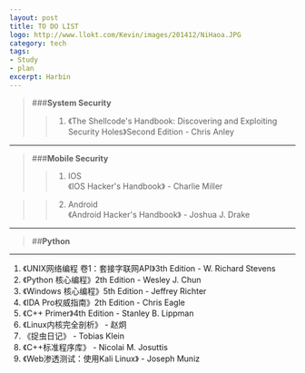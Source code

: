 ```yaml
---
layout: post
title: TO DO LIST
logo: http://www.llokt.com/Kevin/images/201412/NiHaoa.JPG
category: tech
tags: 
- Study
- plan
excerpt: Harbin
---
```


>###**System Security**
>>1. 《The Shellcode's Handbook: Discovering and Exploiting Security Holes》Second Edition - Chris Anley

* * * * *

>###**Mobile Security**
>>1. IOS    
《IOS Hacker's Handbook》 - Charlie Miller 

>>2. Android    
《Android Hacker's Handbook》 - Joshua J. Drake

* * * * *

>##**Python**



* * * * *

>
1. 《UNIX网络编程 卷1：套接字联网API》3th Edition - W. Richard Stevens    
2. 《Python 核心编程》2th Edition - Wesley J. Chun    
3. 《Windows 核心编程》5th Edition - Jeffrey Richter
4. 《IDA Pro权威指南》2th Edition - Chris Eagle
5. 《C++ Primer》4th Edition - Stanley B. Lippman
6. 《Linux内核完全剖析》 - 赵炯
7. 《捉虫日记》 - Tobias Klein
8. 《C++标准程序库》 - Nicolai M. Josuttis
9. 《Web渗透测试：使用Kali Linux》 - Joseph Muniz